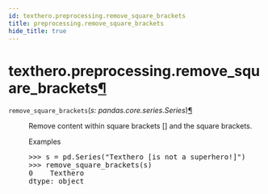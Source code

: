 ```yaml
---
id: texthero.preprocessing.remove_square_brackets
title: preprocessing.remove_square_brackets
hide_title: true
---
```


<div>
<div class="section" id="texthero-preprocessing-remove-square-brackets">
<h1>texthero.preprocessing.remove_square_brackets<a class="headerlink" href="#texthero-preprocessing-remove-square-brackets" title="Permalink to this headline">¶</a></h1>
<dl class="py function">
<dt id="texthero.preprocessing.remove_square_brackets">
<code class="sig-name descname">remove_square_brackets</code><span class="sig-paren">(</span><em class="sig-param"><span class="n">s</span><span class="p">:</span> <span class="n">pandas.core.series.Series</span></em><span class="sig-paren">)</span><a class="headerlink" href="#texthero.preprocessing.remove_square_brackets" title="Permalink to this definition">¶</a></dt>
<dd><p>Remove content within square brackets [] and the square brackets.</p>
<p class="rubric">Examples</p>
<div class="doctest highlight-default notranslate"><div class="highlight"><pre><span></span><span class="gp">&gt;&gt;&gt; </span><span class="n">s</span> <span class="o">=</span> <span class="n">pd</span><span class="o">.</span><span class="n">Series</span><span class="p">(</span><span class="s2">"Texthero [is not a superhero!]"</span><span class="p">)</span>
<span class="gp">&gt;&gt;&gt; </span><span class="n">remove_square_brackets</span><span class="p">(</span><span class="n">s</span><span class="p">)</span>
<span class="go">0    Texthero </span>
<span class="go">dtype: object</span>
</pre></div>
</div>
</dd></dl>
</div>
</div>